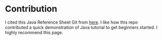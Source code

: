 # Contribution

I cited this Java Reference Sheet Git from [here](https://github.com/in28minutes/java-cheat-sheet). I like how this repo contributed a quick demonstration of Java tutorial to get beginners started. I highly recommend this page. 
